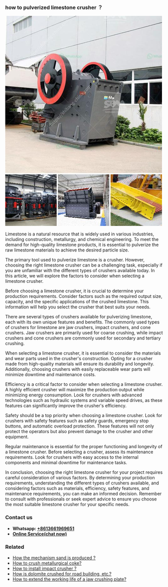 <h3>how to pulverized limestone crusher ？</h3><img src='1701746145.jpg' alt=''><p>Limestone is a natural resource that is widely used in various industries, including construction, metallurgy, and chemical engineering. To meet the demand for high-quality limestone products, it is essential to pulverize the raw limestone materials to achieve the desired particle size.</p><p>The primary tool used to pulverize limestone is a crusher. However, choosing the right limestone crusher can be a challenging task, especially if you are unfamiliar with the different types of crushers available today. In this article, we will explore the factors to consider when selecting a limestone crusher.</p><p>Before choosing a limestone crusher, it is crucial to determine your production requirements. Consider factors such as the required output size, capacity, and the specific applications of the crushed limestone. This information will help you select the crusher that best suits your needs.</p><p>There are several types of crushers available for pulverizing limestone, each with its own unique features and benefits. The commonly used types of crushers for limestone are jaw crushers, impact crushers, and cone crushers. Jaw crushers are primarily used for coarse crushing, while impact crushers and cone crushers are commonly used for secondary and tertiary crushing.</p><p>When selecting a limestone crusher, it is essential to consider the materials and wear parts used in the crusher's construction. Opting for a crusher made from high-quality materials will ensure its durability and longevity. Additionally, choosing crushers with easily replaceable wear parts will minimize downtime and maintenance costs.</p><p>Efficiency is a critical factor to consider when selecting a limestone crusher. A highly efficient crusher will maximize the production output while minimizing energy consumption. Look for crushers with advanced technologies such as hydraulic systems and variable speed drives, as these features can significantly improve the crusher's efficiency.</p><p>Safety should be a top priority when choosing a limestone crusher. Look for crushers with safety features such as safety guards, emergency stop buttons, and automatic overload protection. These features will not only protect the operators but also prevent damage to the crusher and other equipment.</p><p>Regular maintenance is essential for the proper functioning and longevity of a limestone crusher. Before selecting a crusher, assess its maintenance requirements. Look for crushers with easy access to the internal components and minimal downtime for maintenance tasks.</p><p>In conclusion, choosing the right limestone crusher for your project requires careful consideration of various factors. By determining your production requirements, understanding the different types of crushers available, and considering factors such as materials, efficiency, safety features, and maintenance requirements, you can make an informed decision. Remember to consult with professionals or seek expert advice to ensure you choose the most suitable limestone crusher for your specific needs.</p><h3>Contact us</h3><ul><li><strong>Whatsapp:&nbsp;<a href="https://wa.me/8613661969651">+8613661969651</a></strong></li><li><a href="https://swt.shibang-china.com/?git&amp;zhl&amp;how to pulverized limestone crusher ？"><strong>Online Service(chat now)</strong></a></li></ul><h3>Related</h3><ul><li><a href='How the mechanism sand is produced .md'>How the mechanism sand is produced ?</a></li><li><a href='How to crush metallurgical coke.md'>How to crush metallurgical coke?</a></li><li><a href='How to install impact crusher .md'>How to install impact crusher ?</a></li><li><a href='How is dolomite crushed for road building etc.md'>How is dolomite crushed for road building, etc.?</a></li><li><a href='How to extend the working life of a jaw crushing plate.md'>How to extend the working life of a jaw crushing plate?</a></li></ul>
